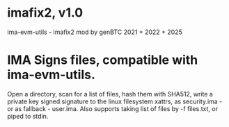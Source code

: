 # imafix2, v1.0
ima-evm-utils - imafix2 mod by genBTC 2021 + 2022 + 2025
# IMA Signs files, compatible with ima-evm-utils.
Open a directory, scan for a list of files, hash them with SHA512, write a private key signed signature
to the linux filesystem xattrs, as security.ima - or as fallback - user.ima.
Also supports taking list of files by -f files.txt, or piped to stdin.
